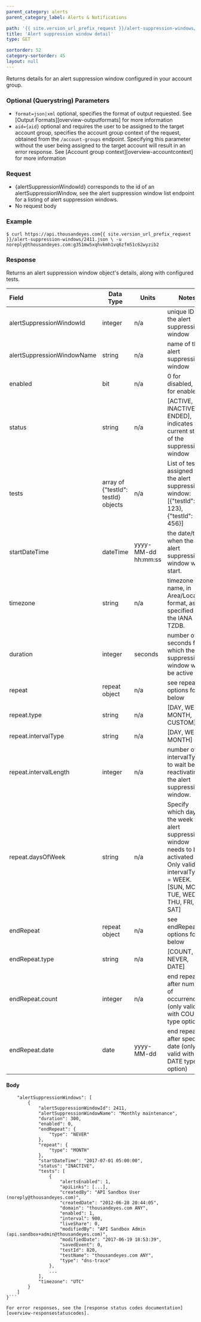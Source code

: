 ```yaml
---
parent_category: alerts
parent_category_label: Alerts & Notifications

path: '{{ site.version_url_prefix_request }}/alert-suppression-windows/{alertSuppressionWindowId}'
title: 'Alert suppression window detail'
type: GET

sortorder: 52
category-sortorder: 45
layout: null
---
```


Returns details for an alert suppression window configured in your account group.

### Optional (Querystring) Parameters

* `format=json|xml` optional, specifies the format of output requested.  See [Output Formats][overview-outputformats] for more information
* `aid={aid}` optional and requires the user to be assigned to the target account group, specifies the account group context of the request, obtained from the `/account-groups` endpoint.  Specifying this parameter without the user being assigned to the target account will result in an error response. See [Account group context][overview-accountcontext] for more information

### Request

* {alertSuppressionWindowId} corresponds to the id of an alertSuppressionWindow, see the alert suppression window list endpoint for a listing of alert suppression windows.
* No request body

### Example

`$ curl https://api.thousandeyes.com{{ site.version_url_prefix_request }}/alert-suppression-windows/2411.json \
  -u noreply@thousandeyes.com:g351mw5xqhvkmh1vq6zfm51c62wyzib2`

### Response

Returns an alert suppression window object's details, along with configured tests.

Field | Data Type | Units | Notes
:------------|-------------|-------------|-------------|
alertSuppressionWindowId | integer | n/a | unique ID of the alert suppression window
alertSuppressionWindowName | string | n/a | name of the alert suppression window
enabled | bit | n/a | 0 for disabled, 1 for enabled
status | string | n/a | \[ACTIVE, INACTIVE, ENDED\], indicates the current status of the suppression window
tests | array of {"testId": testId} objects | n/a | List of tests assigned to the alert suppression window:  \[{"testId": 123}, {"testId": 456}\]
startDateTime | dateTime | yyyy-MM-dd hh:mm:ss  | the date/time when the alert suppression window will start.  
timezone | string | n/a | timezone name, in Area/Location format, as specified in the IANA TZDB.
duration | integer | seconds | number of seconds for which the suppression window will be active
repeat | repeat object | n/a | see repeat options found below
repeat.type | string | n/a | \[DAY, WEEK, MONTH, CUSTOM\]
repeat.intervalType | string | n/a | \[DAY, WEEK, MONTH\]
repeat.intervalLength | integer | n/a | number of intervalTypes to wait before reactivating the alert suppression window.
repeat.daysOfWeek | string | n/a | Specify which day of the week the alert suppression window needs to be activated for.  Only valid for intervalType = WEEK.  \[SUN, MON, TUE, WED, THU, FRI, SAT\]
endRepeat | repeat object | n/a | see endRepeat options found below
endRepeat.type | string | n/a | \[COUNT, NEVER, DATE\]
endRepeat.count | integer | n/a | end repeat after number of occurrences (only valid with COUNT type option)
endRepeat.date | date | yyyy-MM-dd | end repeat after specific date (only valid with DATE type option)

#### Body

```{
    "alertSuppressionWindows": [
        {
            "alertSuppressionWindowId": 2411,
            "alertSuppressionWindowName": "Monthly maintenance",
            "duration": 300,
            "enabled": 0,
            "endRepeat": {
                "type": "NEVER"
            },
            "repeat": {
                "type": "MONTH"
            },
            "startDateTime": "2017-07-01 05:00:00",
            "status": "INACTIVE",
            "tests": [    
                {
                    "alertsEnabled": 1,
                    "apiLinks": [...],
                    "createdBy": "API Sandbox User (noreply@thousandeyes.com)",
                    "createdDate": "2012-06-28 20:44:05",
                    "domain": "thousandeyes.com ANY",
                    "enabled": 1,
                    "interval": 900,
                    "liveShare": 0,
                    "modifiedBy": "API Sandbox Admin (api.sandbox+admin@thousandeyes.com)",
                    "modifiedDate": "2017-06-19 18:53:39",
                    "savedEvent": 0,
                    "testId": 820,
                    "testName": "thousandeyes.com ANY",
                    "type": "dns-trace"
                },
                ...
            ],
            "timezone": "UTC"
        }
    ]
}```

For error responses, see the [response status codes documentation][overview-responsestatuscodes].
